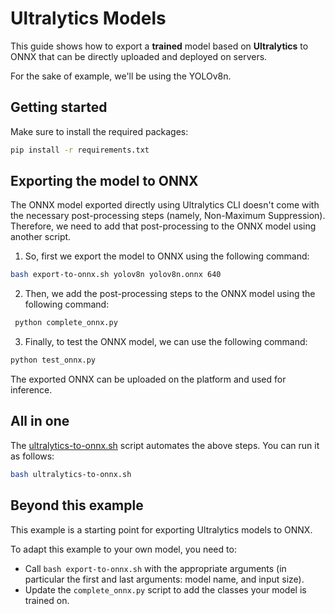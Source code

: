 # Ultralytics Models

This guide shows how to export a **trained** model based on **Ultralytics** to ONNX that can be directly uploaded and
deployed on servers.

For the sake of example, we'll be using the YOLOv8n.

## Getting started

Make sure to install the required packages:

```bash
pip install -r requirements.txt
```

## Exporting the model to ONNX

The ONNX model exported directly using Ultralytics CLI doesn't come with the necessary post-processing steps (namely,
Non-Maximum Suppression). Therefore, we need to add that post-processing to the ONNX model using another script.

1. So, first we export the model to ONNX using the following command:

```bash
bash export-to-onnx.sh yolov8n yolov8n.onnx 640
```

2. Then, we add the post-processing steps to the ONNX model using the following command:

```bash
 python complete_onnx.py 
```

3. Finally, to test the ONNX model, we can use the following command:

```bash
python test_onnx.py
```

The exported ONNX can be uploaded on the platform and used for inference.

## All in one

The [ultralytics-to-onnx.sh](ultralytics-to-onnx.sh) script automates the above steps. You can run it as follows:

```bash
bash ultralytics-to-onnx.sh
```

## Beyond this example

This example is a starting point for exporting Ultralytics models to ONNX.

To adapt this example to your own model, you need to:

- Call `bash export-to-onnx.sh` with the appropriate arguments 
  (in particular the first and last arguments: model name, and input size).
- Update the `complete_onnx.py` script to add the classes your model is trained on.
